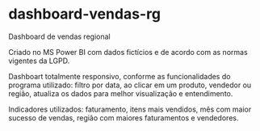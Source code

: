 # dashboard-vendas-rg
Dashboard de vendas regional

Criado no MS Power BI com dados fictícios e de acordo com as normas vigentes da LGPD.

Dashboart totalmente responsivo, conforme as funcionalidades do programa utilizado: filtro por data, ao clicar em um produto, vendedor ou região, atualiza os dados para melhor visualização e entendimento.

Indicadores utilizados: faturamento, itens mais vendidos, mês com maior sucesso de vendas, região com maiores faturamentos e vendedores.

